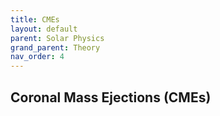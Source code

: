 ```yaml
---
title: CMEs
layout: default
parent: Solar Physics
grand_parent: Theory
nav_order: 4
---
```


## Coronal Mass Ejections (CMEs)
